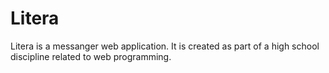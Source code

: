# Litera
Litera is a messanger web application.
It is created as part of a high school discipline related to web programming.